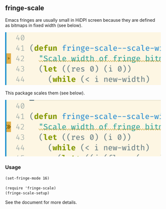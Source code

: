 ## fringe-scale

Emacs fringes are usually small in HiDPI screen because they are defined as bitmaps in fixed width (see below).

![](./images/before.png)

This package scales them (see below).

![](./images/after.png)


### Usage

```
(set-fringe-mode 16)

(require 'fringe-scale)
(fringe-scale-setup)
```

See the document for more details.

